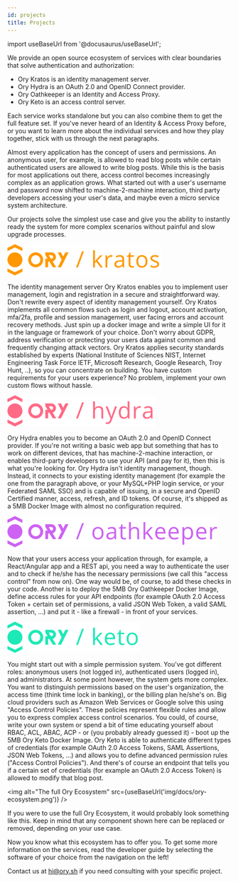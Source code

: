 ```yaml
---
id: projects
title: Projects
---
```


import useBaseUrl from '@docusaurus/useBaseUrl';

We provide an open source ecosystem of services with clear boundaries that solve authentication and authorization:

- Ory Kratos is an identity management server.
- Ory Hydra is an OAuth 2.0 and OpenID Connect provider.
- Ory Oathkeeper is an Identity and Access Proxy.
- Ory Keto is an access control server.

Each service works standalone but you can also combine them to get the full feature set. If you've never heard of an Identity &
Access Proxy before, or you want to learn more about the individual services and how they play together, stick with us through the
next paragraphs.

Almost every application has the concept of users and permissions. An anonymous user, for example, is allowed to read blog posts
while certain authenticated users are allowed to write blog posts. While this is the basis for most applications out there, access
control becomes increasingly complex as an application grows. What started out with a user's username and password now shifted to
machine-2-machine interaction, third party developers accessing your user's data, and maybe even a micro service system
architecture.

Our projects solve the simplest use case and give you the ability to instantly ready the system for more complex scenarios without
painful and slow upgrade processes.

![Ory Kratos](https://raw.githubusercontent.com/ory/meta/master/static/logos/logo-kratos.svg)

The identity management server Ory Kratos enables you to implement user management, login and registration in a secure and
straightforward way. Don't rewrite every aspect of identity management yourself. Ory Kratos implements all common flows such as
login and logout, account activation, mfa/2fa, profile and session management, user facing errors and account recovery methods.
Just spin up a docker image and write a simple UI for it in the language or framework of your choice. Don't worry about GDPR,
address verification or protecting your users data against common and frequently changing attack vectors. Ory Kratos applies
security standards established by experts (National Institute of Sciences NIST, Internet Engineering Task Force IETF, Microsoft
Research, Google Research, Troy Hunt, ..), so you can concentrate on building. You have custom requirements for your users
experience? No problem, implement your own custom flows without hassle.

![Ory Hydra](https://raw.githubusercontent.com/ory/meta/master/static/logos/logo-hydra.svg)

Ory Hydra enables you to become an OAuth 2.0 and OpenID Connect provider. If you're not writing a basic web app but something that
has to work on different devices, that has machine-2-machine interaction, or enables third-party developers to use your API (and
pay for it), then this is what you're looking for. Ory Hydra isn't identity management, though. Instead, it connects to your
existing identity management (for example the one from the paragraph above, or your MySQL+PHP login service, or your Federated
SAML SSO) and is capable of issuing, in a secure and OpenID Certified manner, access, refresh, and ID tokens. Of course, it's
shipped as a 5MB Docker Image with almost no configuration required.

![Ory Oathkeeper](https://raw.githubusercontent.com/ory/meta/master/static/logos/logo-oathkeeper.svg)

Now that your users access your application through, for example, a React/Angular app and a REST api, you need a way to
authenticate the user and to check if he/she has the necessary permissions (we call this "access control" from now on). One way
would be, of course, to add these checks in your code. Another is to deploy the 5MB Ory Oathkeeper Docker Image, define access
rules for your API endpoints (for example OAuth 2.0 Access Token + certain set of permissions, a valid JSON Web Token, a valid
SAML assertion, ...) and put it - like a firewall - in front of your services.

![Ory Keto](https://raw.githubusercontent.com/ory/meta/master/static/logos/logo-keto.svg)

You might start out with a simple permission system. You've got different roles: anonymous users (not logged in), authenticated
users (logged in), and administrators. At some point however, the system gets more complex. You want to distinguish permissions
based on the user's organization, the access time (think time lock in banking), or the billing plan he/she's on. Big cloud
providers such as Amazon Web Services or Google solve this using "Access Control Policies". These policies represent flexible
rules and allow you to express complex access control scenarios. You could, of course, write your own system or spend a bit of
time educating yourself about RBAC, ACL, ABAC, ACP - or (you probably already guessed it) - boot up the 5MB Ory Keto Docker Image.
Ory Keto is able to authenticate different types of credentials (for example OAuth 2.0 Access Tokens, SAML Assertions, JSON Web
Tokens, ...) and allows you to define advanced permission rules ("Access Control Policies"). And there's of course an endpoint
that tells you if a certain set of credentials (for example an OAuth 2.0 Access Token) is allowed to modify that blog post.

<img alt="The full Ory Ecosystem" src={useBaseUrl('img/docs/ory-ecosystem.png')} />

If you were to use the full Ory Ecosystem, it would probably look something like this. Keep in mind that any component shown here
can be replaced or removed, depending on your use case.

Now you know what this ecosystem has to offer you. To get some more information on the services, read the developer guide by
selecting the software of your choice from the navigation on the left!

Contact us at [hi@ory.sh](mailto:hi@ory.sh) if you need consulting with your specific project.
